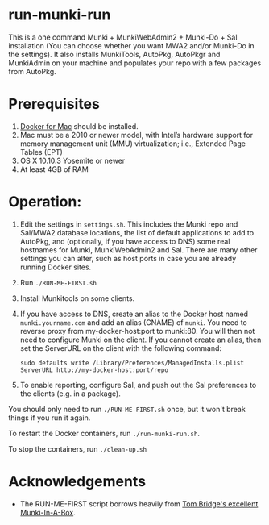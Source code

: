 # run-munki-run

This is a one command Munki + MunkiWebAdmin2 + Munki-Do + Sal installation 
(You can choose whether you want MWA2 and/or Munki-Do in the settings).
It also installs MunkiTools, AutoPkg, AutoPkgr and MunkiAdmin on your machine
and populates your repo with a few packages from AutoPkg.

# Prerequisites
1. [Docker for Mac](https://download.docker.com/mac/stable/Docker.dmg) should be installed.
2. Mac must be a 2010 or newer model, with Intel’s hardware support for memory 
   management unit (MMU) virtualization; i.e., Extended Page Tables (EPT)
3. OS X 10.10.3 Yosemite or newer
4. At least 4GB of RAM 

# Operation:

1. Edit the settings in `settings.sh`. This includes the Munki repo and Sal/MWA2 
   database locations, the list of default applications to add to AutoPkg, and 
   (optionally, if you have access to DNS) some real hostnames for Munki, 
   MunkiWebAdmin2 and Sal. There are many other settings you can alter, such as 
   host ports in case you are already running Docker sites.
2. Run `./RUN-ME-FIRST.sh`
3. Install Munkitools on some clients. 
4. If you have access to DNS, create an alias to the Docker host named 
   `munki.yourname.com` and add an alias (CNAME) of `munki`. You need to 
   reverse proxy from my-docker-host:port to munki:80. You will then not need to 
   configure Munki on the client. If you cannot create an alias, then set the ServerURL 
   on the client with the following command:  
   
   `sudo defaults write /Library/Preferences/ManagedInstalls.plist ServerURL http://my-docker-host:port/repo`
   
5. To enable reporting, configure Sal, and push out the Sal preferences to the 
   clients (e.g. in a package).

You should only need to run `./RUN-ME-FIRST.sh` once, but it won't break things if you
run it again. 

To restart the Docker containers, run `./run-munki-run.sh`.

To stop the containers, run `./clean-up.sh`

# Acknowledgements

   * The RUN-ME-FIRST script borrows heavily from 
     [Tom Bridge's excellent Munki-In-A-Box](https://github.com/tbridge/munki-in-a-box).


